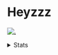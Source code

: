 # Heyzzz  

[![.](https://skillicons.dev/icons?i=js,java)](https://skillicons.dev)  

<details>
<summary>Stats</summary
<!--START_SECTION:waka-->

```txt
YAML         1 hr 13 mins    ████████████████▓░░░░░░░░   66.08 %
Other        37 mins         ████████▒░░░░░░░░░░░░░░░░   33.64 %
TypeScript   0 secs          ░░░░░░░░░░░░░░░░░░░░░░░░░   00.26 %
JSON         0 secs          ░░░░░░░░░░░░░░░░░░░░░░░░░   00.02 %
```

<!--END_SECTION:waka-->
</details>

